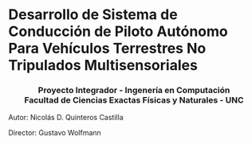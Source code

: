 # Desarrollo de Sistema de Conducción de Piloto Autónomo Para Vehículos Terrestres No Tripulados Multisensoriales

<center> <h3>
Proyecto Integrador - Ingenería en Computación  <br>
Facultad de Ciencias Exactas Físicas y Naturales - UNC 
</h3>
</center>


Autor:
Nicolás D. Quinteros Castilla

Director:
Gustavo Wolfmann
